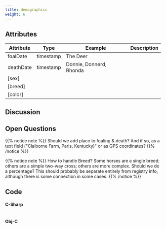 ```yaml
---
title: demographics
weight: 6
---
```


## Attributes

Attribute         | Type 		      | Example 		            | Description
---------         | ------- 	    | -----------             |	-----------
foalDate 		      | timestamp 	  | The Deer 		            |
deathDate         | timestamp     | Donnie, Donnerd, Rhonda |
[sex]             |               |                         |
[breed]           |               |                         |
[color]           |               |                         |

## Discussion



## Open Questions

{{% notice note %}}
Should we add place to foaling & death? And if so, as a text field ("Claiborne Farm, Paris, Kentucky)" or as GPS coordinates?
{{% /notice %}}

{{% notice note %}}
How to handle Breed? Some horses are a single breed; others are a simple two-way cross; others are more complex. Should we do a percentage? This should probably be separate entirely from registry info, although there is some connection in some cases.
{{% /notice %}}

## Code

#### C-Sharp
```csharp
```

#### Obj-C
```obj-c
```
